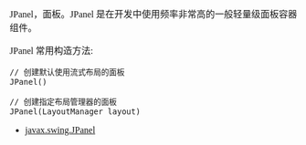 <font face="SimSun" size=3>

JPanel，面板。JPanel 是在开发中使用频率非常高的一般轻量级面板容器组件。

JPanel 常用构造方法:
~~~
// 创建默认使用流式布局的面板
JPanel()

// 创建指定布局管理器的面板
JPanel(LayoutManager layout)
~~~







- [javax.swing.JPanel](https://docs.oracle.com/javase/8/docs/api/javax/swing/JPanel.html)

</font>